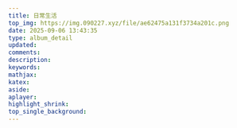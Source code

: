 ```yaml
---
title: 日常生活
top_img: https://img.090227.xyz/file/ae62475a131f3734a201c.png
date: 2025-09-06 13:43:35
type: album_detail
updated:
comments:
description:
keywords:
mathjax:
katex:
aside:
aplayer:
highlight_shrink:
top_single_background:
---
```

